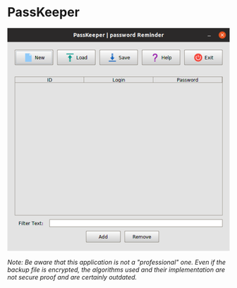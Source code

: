 # PassKeeper

![PassKeeper](https://raw.githubusercontent.com/ehermellin/PassKeeper/master/PassKeeper.png)

*Note: Be aware that this application is not a "professional" one. 
Even if the backup file is encrypted, the algorithms used and their implementation 
are not secure proof and are certainly outdated.*